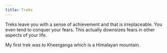 ```yaml
---
title: Treks
---
```


Treks leave you with a sense of achievement and that is irreplaceable. You even tend to conquer your fears. This actually downsizes fears in other aspects of your life.

My first trek was to Kheerganga which is a Himalayan mountain.
